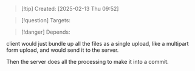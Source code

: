 
>[!tip] Created: [2025-02-13 Thu 09:52]

>[!question] Targets: 

>[!danger] Depends: 

client would just bundle up all the files as a single upload, like a multipart form upload, and would send it to the server.

Then the server does all the processing to make it into a commit.